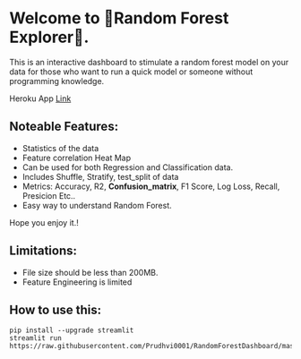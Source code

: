 # Welcome to 🎄Random Forest Explorer🎄.

This is an interactive dashboard to stimulate a random forest model on your data for those who want to run a quick model or someone without programming knowledge.

Heroku App [Link](https://shrouded-harbor-01593.herokuapp.com)

## Noteable Features:
- Statistics of the data
- Feature correlation Heat Map
- Can be used for both Regression and Classification data.
- Includes Shuffle, Stratify, test_split of data
- Metrics: Accuracy, R2, **Confusion_matrix**, F1 Score, Log Loss, Recall, Presicion Etc..
- Easy way to understand Random Forest. 

Hope you enjoy it.!

## Limitations:
- File size should be less than 200MB.
- Feature Engineering is limited

## How to use this:

```shell
pip install --upgrade streamlit
streamlit run https://raw.githubusercontent.com/Prudhvi0001/RandomForestDashboard/master/main.py
```
